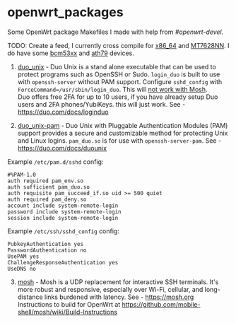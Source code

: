 # openwrt_packages
Some OpenWrt package Makefiles I made with help from _#openwrt-devel_.

TODO: Create a feed, I currently cross compile for [x86_64](https://openwrt.org/toh/pcengines/apu2) and [MT7628NN](https://openwrt.org/toh/tp-link/tl-mr3020_v3). I do have some [bcm53xx](https://openwrt.org/docs/techref/targets/bcm53xx) and [ath79](https://openwrt.org/docs/techref/targets/ath79) devices.

1. [duo_unix](https://github.com/Strykar/openwrt_packages/tree/master/duo_unix) - Duo Unix is a stand alone executable that can be used to protect programs such as OpenSSH or Sudo. `login_duo` is	built to use with `openssh-server` without PAM support. Configure `sshd_config` with `ForceCommand=/usr/sbin/login_duo`. This will [not work with Mosh](https://github.com/mobile-shell/mosh/issues/506).</br>
Duo offers free 2FA for up to 10 users, if you have already setup Duo users and 2FA phones/YubiKeys. this will just work. See - https://duo.com/docs/loginduo

2. [duo_unix-pam](https://github.com/Strykar/openwrt_packages/tree/master/duo_unix-pam) - Duo Unix with Pluggable Authentication Modules (PAM) support provides a secure and customizable method for protecting Unix and Linux logins. `pam_duo.so` is for use with `openssh-server-pam`. See - https://duo.com/docs/duounix

Example `/etc/pam.d/sshd` config:
```
#%PAM-1.0
auth required pam_env.so
auth sufficient pam_duo.so
auth requisite pam_succeed_if.so uid >= 500 quiet
auth required pam_deny.so
account include system-remote-login
password include system-remote-login
session include system-remote-login
```
Example `/etc/ssh/sshd_config` config:
```
PubkeyAuthentication yes
PasswordAuthentication no
UsePAM yes
ChallengeResponseAuthentication yes
UseDNS no
```

3. [mosh](https://github.com/Strykar/openwrt_packages/tree/master/mosh) - Mosh is a UDP replacement for interactive SSH terminals. It's more robust and responsive, especially over Wi-Fi, cellular, and long-distance links burdened with latency. See - https://mosh.org</br> Instructions to build for OpenWrt at https://github.com/mobile-shell/mosh/wiki/Build-Instructions
